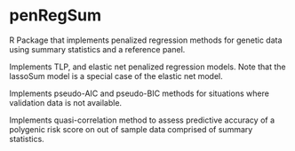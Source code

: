 # penRegSum
R Package that implements penalized regression methods for genetic data using summary statistics and a reference panel.

Implements TLP, and elastic net penalized regression models. Note that the lassoSum model is a special case of the elastic net model.

Implements pseudo-AIC and pseudo-BIC methods for situations where validation data is not available.

Implements quasi-correlation method to assess predictive accuracy of a polygenic risk score on out of sample data comprised of summary statistics.
